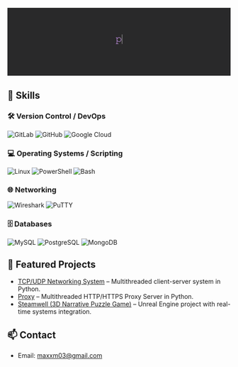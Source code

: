 <p align="center">
  <img src="assets/GreetingGif.gif" alt="Typing Hello" width="900" />
</p>

## 🔧 Skills

### 🛠 Version Control / DevOps
![GitLab](https://img.shields.io/badge/-GitLab-E34F26?style=for-the-badge&logo=gitlab&logoColor=white) 
![GitHub](https://img.shields.io/badge/-GitHub-181717?style=for-the-badge&logo=github&logoColor=white) 
![Google Cloud](https://img.shields.io/badge/-Google%20Cloud-4285F4?style=for-the-badge&logo=googlecloud&logoColor=white)

### 💻 Operating Systems / Scripting
![Linux](https://img.shields.io/badge/-Linux-FCC624?style=for-the-badge&logo=linux&logoColor=black) 
![PowerShell](https://img.shields.io/badge/-PowerShell-0078D6?style=for-the-badge&logo=powershell&logoColor=white) 
![Bash](https://img.shields.io/badge/-Bash-4EAA25?style=for-the-badge&logo=gnu-bash&logoColor=white)

### 🌐 Networking
![Wireshark](https://img.shields.io/badge/-Wireshark-1BA1E2?style=for-the-badge&logo=wireshark&logoColor=white)
![PuTTY](https://img.shields.io/badge/-PuTTY-333333?style=for-the-badge&logo=putty&logoColor=white)

### 🗄 Databases
![MySQL](https://img.shields.io/badge/-MySQL-4479A1?style=for-the-badge&logo=mysql&logoColor=white) 
![PostgreSQL](https://img.shields.io/badge/-PostgreSQL-336791?style=for-the-badge&logo=postgresql&logoColor=white) 
![MongoDB](https://img.shields.io/badge/-MongoDB-47A248?style=for-the-badge&logo=mongodb&logoColor=white)


## 📂 Featured Projects
- [TCP/UDP Networking System](https://github.com/CthulhuSpecimen/TCP-UDP-Client-Server) – Multithreaded client-server system in Python.
- [Proxy](https://github.com/CthulhuSpecimen/http_proxy) – Multithreaded HTTP/HTTPS Proxy Server in Python.
- [Steamwell (3D Narrative Puzzle Game)](https://github.com/CthulhuSpecimen/steamwell) – Unreal Engine project with real-time systems integration.

## 📫 Contact
- Email: maxxm03@gmail.com
